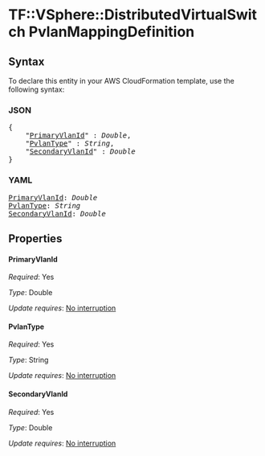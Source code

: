 # TF::VSphere::DistributedVirtualSwitch PvlanMappingDefinition

## Syntax

To declare this entity in your AWS CloudFormation template, use the following syntax:

### JSON

<pre>
{
    "<a href="#primaryvlanid" title="PrimaryVlanId">PrimaryVlanId</a>" : <i>Double</i>,
    "<a href="#pvlantype" title="PvlanType">PvlanType</a>" : <i>String</i>,
    "<a href="#secondaryvlanid" title="SecondaryVlanId">SecondaryVlanId</a>" : <i>Double</i>
}
</pre>

### YAML

<pre>
<a href="#primaryvlanid" title="PrimaryVlanId">PrimaryVlanId</a>: <i>Double</i>
<a href="#pvlantype" title="PvlanType">PvlanType</a>: <i>String</i>
<a href="#secondaryvlanid" title="SecondaryVlanId">SecondaryVlanId</a>: <i>Double</i>
</pre>

## Properties

#### PrimaryVlanId

_Required_: Yes

_Type_: Double

_Update requires_: [No interruption](https://docs.aws.amazon.com/AWSCloudFormation/latest/UserGuide/using-cfn-updating-stacks-update-behaviors.html#update-no-interrupt)

#### PvlanType

_Required_: Yes

_Type_: String

_Update requires_: [No interruption](https://docs.aws.amazon.com/AWSCloudFormation/latest/UserGuide/using-cfn-updating-stacks-update-behaviors.html#update-no-interrupt)

#### SecondaryVlanId

_Required_: Yes

_Type_: Double

_Update requires_: [No interruption](https://docs.aws.amazon.com/AWSCloudFormation/latest/UserGuide/using-cfn-updating-stacks-update-behaviors.html#update-no-interrupt)

